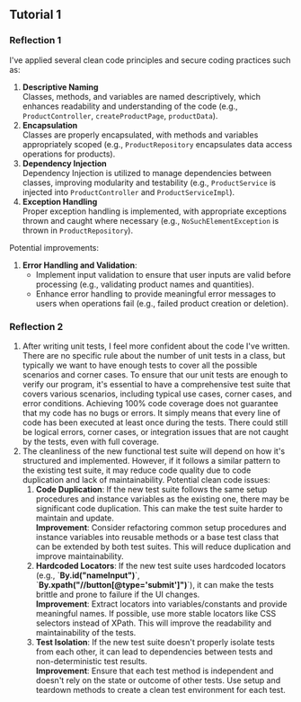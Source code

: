 ## Tutorial 1

### Reflection 1
I've applied several clean code principles and secure coding practices such as:
1. **Descriptive Naming** \
   Classes, methods, and variables are named descriptively, which enhances readability and understanding of the code (e.g., `ProductController`, `createProductPage`, `productData`).
2. **Encapsulation** \
   Classes are properly encapsulated, with methods and variables appropriately scoped (e.g., `ProductRepository` encapsulates data access operations for products).
3. **Dependency Injection** \
   Dependency Injection is utilized to manage dependencies between classes, improving modularity and testability (e.g., `ProductService` is injected into `ProductController` and `ProductServiceImpl`).
4. **Exception Handling** \
   Proper exception handling is implemented, with appropriate exceptions thrown and caught where necessary (e.g., `NoSuchElementException` is thrown in `ProductRepository`).

Potential improvements:
1. **Error Handling and Validation**:
   - Implement input validation to ensure that user inputs are valid before processing (e.g., validating product names and quantities).
   - Enhance error handling to provide meaningful error messages to users when operations fail (e.g., failed product creation or deletion).

### Reflection 2
1. After writing unit tests, I feel more confident about the code I've written. There are no specific rule about the number of unit tests in a class, but typically we want to have enough tests to cover all the possible scenarios and corner cases. To ensure that our unit tests are enough to verify our program, it's essential to have a comprehensive test suite that covers various scenarios, including typical use cases, corner cases, and error conditions. Achieving 100% code coverage does not guarantee that my code has no bugs or errors. It simply means that every line of code has been executed at least once during the tests. There could still be logical errors, corner cases, or integration issues that are not caught by the tests, even with full coverage.
2. The cleanliness of the new functional test suite will depend on how it's structured and implemented. However, if it follows a similar pattern to the existing test suite, it may reduce code quality due to code duplication and lack of maintainability.
Potential clean code issues:
   1. **Code Duplication**: If the new test suite follows the same setup procedures and instance variables as the existing one, there may be significant code duplication. This can make the test suite harder to maintain and update. \
      **Improvement**: Consider refactoring common setup procedures and instance variables into reusable methods or a base test class that can be extended by both test suites. This will reduce duplication and improve maintainability.
   2. **Hardcoded Locators**:  If the new test suite uses hardcoded locators (e.g., \`**By.id("nameInput")**\`, \`**By.xpath("//button[@type='submit']")**`), it can make the tests brittle and prone to failure if the UI changes. \
      **Improvement**: Extract locators into variables/constants and provide meaningful names. If possible, use more stable locators like CSS selectors instead of XPath. This will improve the readability and maintainability of the tests.
   3. **Test Isolation**: If the new test suite doesn't properly isolate tests from each other, it can lead to dependencies between tests and non-deterministic test results. \
      **Improvement**: Ensure that each test method is independent and doesn't rely on the state or outcome of other tests. Use setup and teardown methods to create a clean test environment for each test.